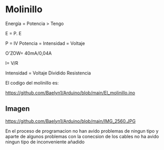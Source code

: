 # Molinillo

Energía = Potencia > Tengo

E = P. E

P = IV
Potencia = Intensidad = Voltaje

O'ZOW= 40mA/0,04A

I= V/R

Intensidad = Voltaje Dividido Resistencia

  El codigo del molinillo es:
  
https://github.com/Baelyn1/Arduino/blob/main/El_molinillo.ino

## Imagen

https://github.com/Baelyn1/Arduino/blob/main/IMG_2560.JPG

En el proceso de programacion no han avido problemas de ningun tipo y aparte de algunos problemas con la conecsion de los cables no ha avido ningun tipo de inconveniente añadido
